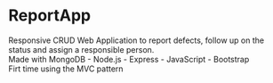 # ReportApp
Responsive CRUD Web Application to report defects, follow up on the status and assign a responsible person.  <br>
Made with MongoDB - Node.js - Express - JavaScript - Bootstrap <br>
Firt time using the MVC pattern
